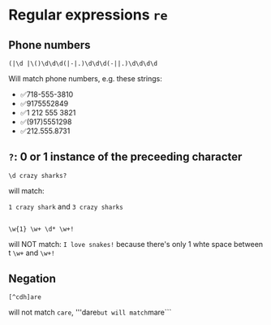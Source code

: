 # Regular expressions ```re```


## Phone numbers
```
(|\d |\()\d\d\d(|-|.)\d\d\d(-||.)\d\d\d\d
```

Will match phone numbers, e.g. these strings:

- ✅718-555-3810
- ✅9175552849
- ✅1 212 555 3821
- ✅(917)5551298
- ✅212.555.8731

## ```?```: 0 or 1 instance of the preceeding character 

```
\d crazy sharks?
```
will match:

```1 crazy shark``` and ```3 crazy sharks```

## 

```
\w{1} \w+ \d* \w+!
```
will NOT match: ```I love snakes!``` because there's only 1 whte space between t ```\w+``` and ```\w+!```

## Negation

```
[^cdh]are
```

will not match ```care```, '''dare``` but will match ```mare```
